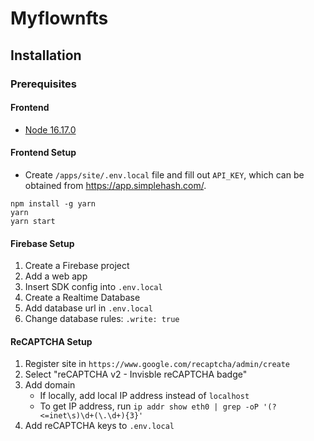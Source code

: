 # Myflownfts

## Installation

### Prerequisites

#### Frontend

- [Node 16.17.0](https://nodejs.org)

#### Frontend Setup

- Create `/apps/site/.env.local` file and fill out `API_KEY`, which can be obtained from https://app.simplehash.com/.

```
npm install -g yarn
yarn
yarn start
```

#### Firebase Setup

1. Create a Firebase project
2. Add a web app
3. Insert SDK config into `.env.local`
4. Create a Realtime Database
5. Add database url in `.env.local`
6. Change database rules: `.write: true`

#### ReCAPTCHA Setup

1. Register site in `https://www.google.com/recaptcha/admin/create`
2. Select "reCAPTCHA v2 - Invisble reCAPTCHA badge"
3. Add domain
   - If locally, add local IP address instead of `localhost`
   - To get IP address, run `ip addr show eth0 | grep -oP '(?<=inet\s)\d+(\.\d+){3}'`
4. Add reCAPTCHA keys to `.env.local`
